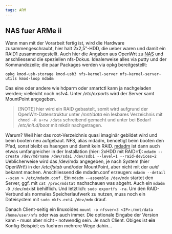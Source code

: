 ```yaml
---
tags: ARM
---
```

## NAS fuer ARMe ii
Wenn man mit der Vorarbeit fertig ist, wird die Hardware zusammengeschraubt, hier halt 2x2,5"-HDD, die ueber waren und damit ein RAID1 zusammengestellt.
Auch hier die Angaben aus OpenWrt zu [NAS](https://openwrt.org/docs/guide-user/services/nas/start) und anschliessend die speziellen nfs-Dokus.
Idealerweise alles via putty und der Kommandozeile; die paar Packages werden via opkg bereitgestellt:
```
opkg kmod-usb-storage kmod-usb3 nfs-kernel-server nfs-kernel-server-utils kmod-loop mdadm
```
Das eine oder andere wie hdparm oder smartctl kann ja nachgeladen werden; vielleicht noch nsfv4. Unter */etc/exports* wird der Server samt MountPoint angegeben.
>[!NOTE] hier wird ein RAID gebastelt, somit wird aufgrund der OpenWrt-Datenstruktur unter */mnt/data* ein lesbares Verzeichnis mit `chmod -R a+rw /data` schreibend gemacht und unter bei Bedarf */etc/init.d/boot* mit mkdir nachgetragen.

Warum? Weil hier das root-Verzeichnis quasi imaginär gebildet wird und beim booten neu aufgebaut. NFS, alias mdadm, benoetigt beim booten den Pfad, sonst bleibt es haengen und damit kein RAID.
[mdadm](https://docs.linuxfabrik.ch/software/mdadm.html) ist dann auch etwas umfangreicher in der Installation (hier: 2xHDD mit RAID=1):
`mdadm --create /dev/md/name /dev/sda1 /dev/sdb1 --level=1 --raid-devices=2`
Ueblicherweise wird das /dev/mdx angegeben, je nach System (hier OpenWrt!) in der */etc/fstab* und/oder MountPoint, aber nicht mit der *uuid* bekannt machen.
Anschliessend die mdadm.conf erzeugen: `mdadm --detail --scan > /etc/mdadm.conf` .
Ein `mdadm --assemble /dev/mdx` startet den Server, ggf. mit `cat /proc/mdstat` nachschauen was abgeht. Auch ein `mdadm -D /dev/mdx`ist behilflich.
Und letztlich: `sudo exportfs -ra`. Um den RAID-Verbund als normales Speicherlaufwerk zu nutzen, muss noch ein Dateisystem mit `sudo mkfs.ext4 /dev/mdx` drauf.

Danach Client-seitig ein linuxoides `mount -o nfsver=3 <IP>:/mnt/data /home/user/nfs` oder was auch immer. Die optionale Eingabe der Version kann - muss aber nicht - notwendig sein. Je nach Client. Obiges ist **ein** Konfig-Beispiel; es fuehren mehrere Wege dahin... 
